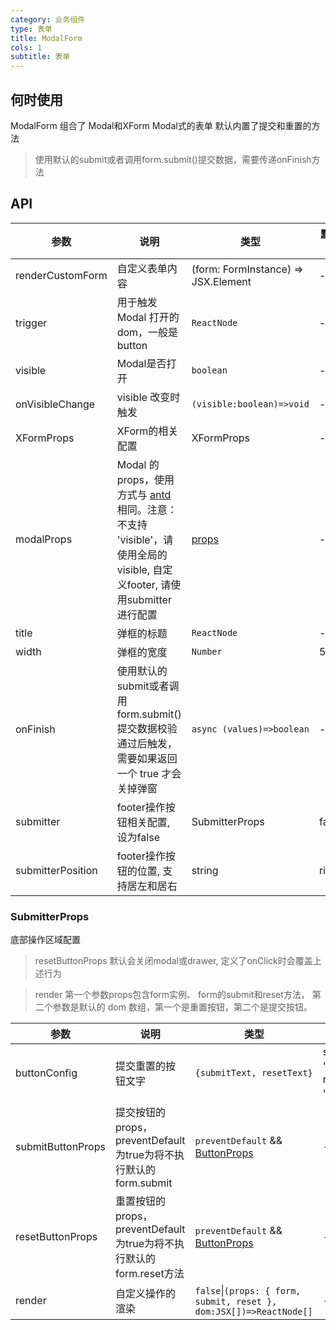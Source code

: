 ```yaml
---
category: 业务组件
type: 表单
title: ModalForm
cols: 1
subtitle: 表单
---
```


## 何时使用

ModalForm 组合了 Modal和XForm Modal式的表单 默认内置了提交和重置的方法
> 使用默认的submit或者调用form.submit()提交数据，需要传递onFinish方法

## API

| 参数 | 说明 | 类型 | 默认值 |
| --- | --- | --- | --- |
|renderCustomForm|自定义表单内容|(form: FormInstance) => JSX.Element|-|
| trigger | 用于触发 Modal 打开的 dom，一般是 button | `ReactNode` | - |
| visible | Modal是否打开 | `boolean` | - |
| onVisibleChange | visible 改变时触发 | `(visible:boolean)=>void` | - |
| XFormProps | XForm的相关配置| XFormProps | - |
| modalProps | Modal 的 props，使用方式与 [antd](https://ant.design/components/modal-cn/) 相同。注意：不支持 'visible'，请使用全局的 visible, 自定义footer, 请使用submitter进行配置 | [props](https://ant.design/components/modal-cn/#API) | - |
| title | 弹框的标题 | `ReactNode` | - |
| width | 弹框的宽度 | `Number` | 500 |
| onFinish | 使用默认的submit或者调用form.submit()提交数据校验通过后触发，需要如果返回一个 true 才会关掉弹窗 | `async (values)=>boolean` | - |
| submitter | footer操作按钮相关配置, 设为false | SubmitterProps | false | - |
| submitterPosition | footer操作按钮的位置, 支持居左和居右 | string | right |

### SubmitterProps

底部操作区域配置

> resetButtonProps 默认会关闭modal或drawer, 定义了onClick时会覆盖上述行为

> render 第一个参数props包含form实例、 form的submit和reset方法， 第二个参数是默认的 dom 数组，第一个是重置按钮，第二个是提交按钮。

| 参数 | 说明 | 类型 | 默认值 |
| --- | --- | --- | --- |
| buttonConfig | 提交重置的按钮文字 | `{submitText, resetText}` | submitText: '确定' resetText: '取消'   |
| submitButtonProps | 提交按钮的 props，preventDefault为true为将不执行默认的form.submit  | `preventDefault` && [ButtonProps](https://ant.design/components/button-cn/) | - |
| resetButtonProps | 重置按钮的 props，preventDefault为true为将不执行默认的form.reset方法 | `preventDefault` &&  [ButtonProps](https://ant.design/components/button-cn/) | - |
| render | 自定义操作的渲染 | `false`\|`(props: { form, submit, reset }, dom:JSX[])=>ReactNode[]`   | - |
